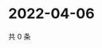 # 2022-04-06

共 0 条

<!-- BEGIN WEIBO -->
<!-- 最后更新时间 Wed Apr 06 2022 06:00:49 GMT+0800 (China Standard Time) -->

<!-- END WEIBO -->
